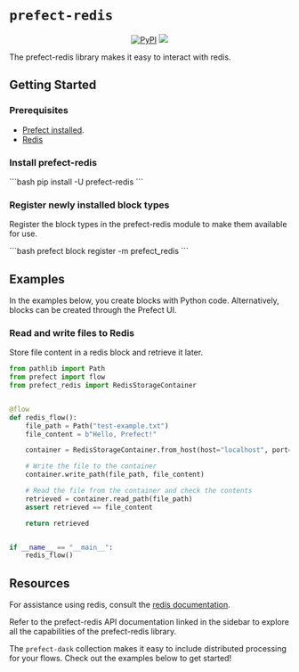 # `prefect-redis`

<p align="center">
    <a href="https://pypi.python.org/pypi/prefect-redis/" alt="PyPI version">
        <img alt="PyPI" src="https://img.shields.io/pypi/v/prefect-redis?color=26272B&labelColor=090422"></a>
    <a href="https://pepy.tech/badge/prefect-redis/" alt="Downloads">
        <img src="https://img.shields.io/pypi/dm/prefect-redis?color=26272B&labelColor=090422" /></a>
</p>

The prefect-redis library makes it easy to interact with redis.

## Getting Started

### Prerequisites

- [Prefect installed](/3.0rc/getting-started/installation/).
- [Redis](https://redis.io/docs/latest/get-started/)

### Install prefect-redis

<div class = "terminal">
```bash
pip install -U prefect-redis
```
</div>

### Register newly installed block types

Register the block types in the prefect-redis module to make them available for use.

<div class = "terminal">
```bash
prefect block register -m prefect_redis
```
</div>

## Examples

In the examples below, you create blocks with Python code.
Alternatively, blocks can be created through the Prefect UI.

### Read and write files to Redis

Store file content in a redis block and retrieve it later.

```python
from pathlib import Path
from prefect import flow
from prefect_redis import RedisStorageContainer


@flow
def redis_flow():
    file_path = Path("test-example.txt")
    file_content = b"Hello, Prefect!"

    container = RedisStorageContainer.from_host(host="localhost", port=6379, db=0)

    # Write the file to the container
    container.write_path(file_path, file_content)

    # Read the file from the container and check the contents
    retrieved = container.read_path(file_path)
    assert retrieved == file_content

    return retrieved


if __name__ == "__main__":
    redis_flow()
```

## Resources

For assistance using redis, consult the [redis documentation](https://redis.io/docs/latest/).

Refer to the prefect-redis API documentation linked in the sidebar to explore all the capabilities of the prefect-redis library.


The `prefect-dask` collection makes it easy to include distributed processing for your flows. Check out the examples below to get started!
